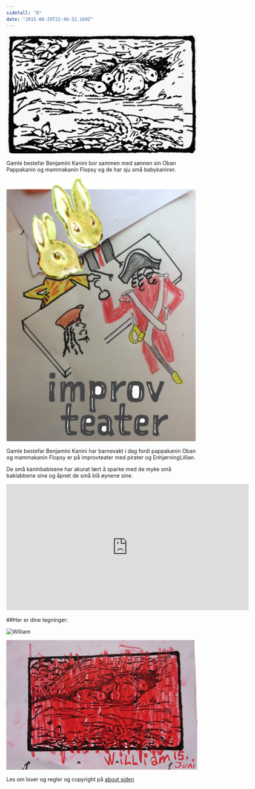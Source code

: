```yaml
---
sidetall: "8"
date: "2015-08-29T22:40:32.169Z"
---
```



![Geir Gliser'n Grevling & Herr Havre Rev](./image009.3.png)


Gamle bestefar Benjamini Kanini bor sammen med sønnen sin Oban Pappakanin og mammakanin Flopsy og de har sju små babykaniner.

![pappakanin Oban og mammakanin Flopsy er på improvteater med pirater og EnhjørningLillian](./7_1_Geir_Farger.png)


Gamle bestefar Benjamini Kanini har barnevakt i dag fordi pappakanin Oban og mammakanin Flopsy er på improvteater med pirater og EnhjørningLillian.

De små kaninbabisene har akurat lært å sparke med de myke små baklabbene sine og åpnet de små blå øynene sine.

<iframe src="https://docs.google.com/forms/d/e/1FAIpQLSdaU1qxlU76iRXUClnxtVycECOt0wqjnCQ8tT6mIzPJxbwDUg/viewform?embedded=true" width="640" height="333" frameborder="0" marginheight="0" marginwidth="0">Loading...</iframe>





##Her er dine tegninger:

![William](./William_8.png)

![William](./William_8.2.png)
<!--
![x](W.png)

![XX_side_x_](./x.png)


##Tusen takk
for at du var dugnadsdeltager og lastet opp en tegning til vår felles [Gatsby barnebokbutikk](https://www.gatsbyjs.org/tutorial/).

Hilsen Lillian 🦄 og Ola 😺 i laboraturiet i det bittelille Hvite Hus på Rodeløkka, Oslo, Norway, Earth, next to Venus.

Last opp en tegning til, men husk at Lillian 🦄 og Ola 😺 må lime inn tegningen din før den blir synlig på internett.


<iframe src="https://docs.google.com/forms/d/e/1FAIpQLSdaU1qxlU76iRXUClnxtVycECOt0wqjnCQ8tT6mIzPJxbwDUg/viewform?embedded=true" width="640" height="668" frameborder="0" marginheight="0" marginwidth="0">Loading...</iframe>
-->
Les om lover og regler og copyright
på [about siden](/about/)


